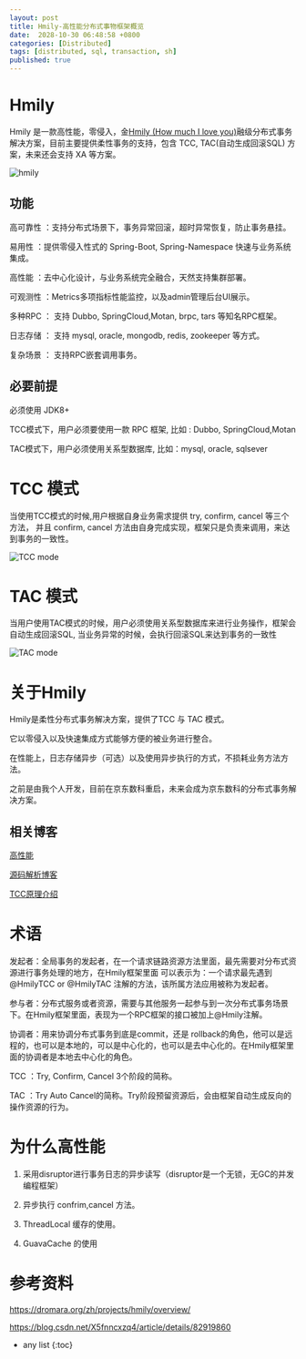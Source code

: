 ```yaml
---
layout: post
title: Hmily-高性能分布式事物框架概览
date:  2028-10-30 06:48:58 +0800
categories: [Distributed]
tags: [distributed, sql, transaction, sh]
published: true
---
```


# Hmily


Hmily 是一款高性能，零侵入，金[Hmily (How much I love you)](https://github.com/dromara/hmily)融级分布式事务解决方案，目前主要提供柔性事务的支持，包含 TCC, TAC(自动生成回滚SQL) 方案，未来还会支持 XA 等方案。

![hmily](https://dromara.org/img/architecture/hmily-framework.png)

## 功能

高可靠性 ：支持分布式场景下，事务异常回滚，超时异常恢复，防止事务悬挂。

易用性 ：提供零侵入性式的 Spring-Boot, Spring-Namespace 快速与业务系统集成。

高性能 ：去中心化设计，与业务系统完全融合，天然支持集群部署。

可观测性 ：Metrics多项指标性能监控，以及admin管理后台UI展示。

多种RPC ： 支持 Dubbo, SpringCloud,Motan, brpc, tars 等知名RPC框架。

日志存储 ： 支持 mysql, oracle, mongodb, redis, zookeeper 等方式。

复杂场景 ： 支持RPC嵌套调用事务。

## 必要前提

必须使用 JDK8+

TCC模式下，用户必须要使用一款 RPC 框架, 比如 : Dubbo, SpringCloud,Motan

TAC模式下，用户必须使用关系型数据库, 比如：mysql, oracle, sqlsever

# TCC 模式

当使用TCC模式的时候,用户根据自身业务需求提供 try, confirm, cancel 等三个方法， 并且 confirm, cancel 方法由自身完成实现，框架只是负责来调用，来达到事务的一致性。

![TCC mode](https://yu199195.github.io/images/hmily/hmily-tcc.png)

# TAC 模式

当用户使用TAC模式的时候，用户必须使用关系型数据库来进行业务操作，框架会自动生成回滚SQL, 当业务异常的时候，会执行回滚SQL来达到事务的一致性

![TAC mode](https://yu199195.github.io/images/hmily/hmily-tac.png)

# 关于Hmily

Hmily是柔性分布式事务解决方案，提供了TCC 与 TAC 模式。

它以零侵入以及快速集成方式能够方便的被业务进行整合。

在性能上，日志存储异步（可选）以及使用异步执行的方式，不损耗业务方法方法。

之前是由我个人开发，目前在京东数科重启，未来会成为京东数科的分布式事务解决方案。

## 相关博客
  
[高性能](https://mp.weixin.qq.com/s/Eh9CKTU0nwLZ1rl3xmaZGA)
  
[源码解析博客](https://yu199195.github.io/categories/hmily-tcc/)

[TCC原理介绍](https://github.com/yu199195/hmily/wiki/Theory)

# 术语

发起者：全局事务的发起者，在一个请求链路资源方法里面，最先需要对分布式资源进行事务处理的地方，在Hmily框架里面 可以表示为：一个请求最先遇到 @HmilyTCC or @HmilyTAC 注解的方法，该所属方法应用被称为发起者。

参与者：分布式服务或者资源，需要与其他服务一起参与到一次分布式事务场景下。在Hmily框架里面，表现为一个RPC框架的接口被加上@Hmily注解。

协调者：用来协调分布式事务到底是commit，还是 rollback的角色，他可以是远程的，也可以是本地的，可以是中心化的，也可以是去中心化的。在Hmily框架里面的协调者是本地去中心化的角色。

TCC ：Try, Confirm, Cancel 3个阶段的简称。

TAC ：Try Auto Cancel的简称。Try阶段预留资源后，会由框架自动生成反向的操作资源的行为。

# 为什么高性能

1. 采用disruptor进行事务日志的异步读写（disruptor是一个无锁，无GC的并发编程框架）

2. 异步执行 confrim,cancel 方法。

3. ThreadLocal 缓存的使用。 

4. GuavaCache 的使用

# 参考资料

https://dromara.org/zh/projects/hmily/overview/

https://blog.csdn.net/X5fnncxzq4/article/details/82919860

* any list
{:toc}